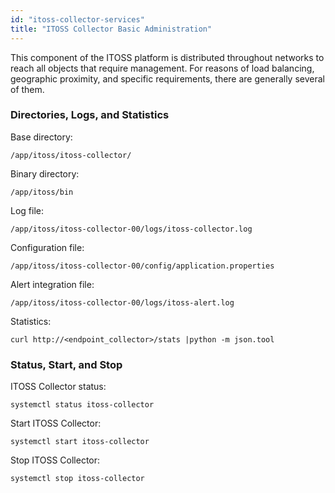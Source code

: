 ```yaml
---
id: "itoss-collector-services"
title: "ITOSS Collector Basic Administration"
---
```



This component of the ITOSS platform is distributed throughout networks to reach all objects that require management. For reasons of load balancing, geographic proximity, and specific requirements, there are generally several of them.

### Directories, Logs, and Statistics
Base directory:

```shell
/app/itoss/itoss-collector/
```

Binary directory:

```shell
/app/itoss/bin
```

Log file:

```shell
/app/itoss/itoss-collector-00/logs/itoss-collector.log
```

Configuration file:

```shell
/app/itoss/itoss-collector-00/config/application.properties
```

Alert integration file:

```shell
/app/itoss/itoss-collector-00/logs/itoss-alert.log
```

Statistics:

```shell
curl http://<endpoint_collector>/stats |python -m json.tool
```

### Status, Start, and Stop

ITOSS Collector status:

```shell
systemctl status itoss-collector
```

Start ITOSS Collector:

```shell
systemctl start itoss-collector
```

Stop ITOSS Collector:

```shell
systemctl stop itoss-collector
```
